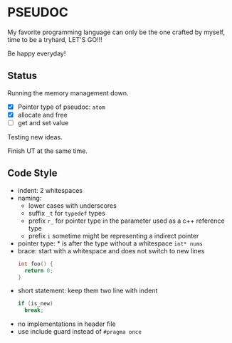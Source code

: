 # PSEUDOC

My favorite programming language can only be the one crafted by myself, time to be a tryhard, LET'S GO!!!

Be happy everyday!

## Status

Running the memory management down.
-[x] Pointer type of pseudoc: `atom`
-[x] allocate and free
-[ ] get and set value

Testing new ideas.

Finish UT at the same time.

## Code Style
- indent: 2 whitespaces
- naming:
  - lower cases with underscores
  - suffix `_t` for `typedef` types
  - prefix `r_` for pointer type in the parameter used as a c++ reference type
  - prefix `i` sometime might be representing a indirect pointer
- pointer type: * is after the type without a whitespace
  `int* nums`
- brace: start with a whitespace and does not switch to new lines
  ```c
  int foo() {
    return 0;
  }
  ```
- short statement: keep them two line with indent
  ```c
  if (is_new)
    break;
  ```
- no implementations in header file
- use include guard instead of `#pragma once`
